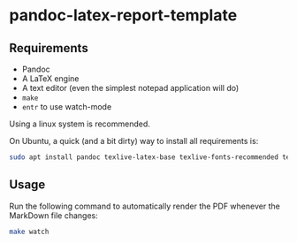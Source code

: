 # pandoc-latex-report-template

## Requirements

 - Pandoc
 - A LaTeX engine
 - A text editor (even the simplest notepad application will do)
 - `make`
 - `entr` to use watch-mode

Using a linux system is recommended.

On Ubuntu, a quick (and a bit dirty) way to install all requirements is:
```sh
sudo apt install pandoc texlive-latex-base texlive-fonts-recommended texlive-fonts-extra texlive-latex-extra make entr
```

## Usage
Run the following command to automatically render the PDF whenever the MarkDown
file changes:

```sh
make watch
```